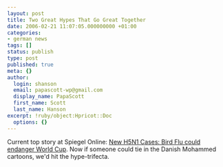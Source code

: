 ```yaml
---
layout: post
title: Two Great Hypes That Go Great Together
date: 2006-02-21 11:07:05.000000000 +01:00
categories:
- german news
tags: []
status: publish
type: post
published: true
meta: {}
author:
  login: shanson
  email: papascott-wp@gmail.com
  display_name: PapaScott
  first_name: Scott
  last_name: Hanson
excerpt: !ruby/object:Hpricot::Doc
  options: {}
---
```

<p>Current top story at Spiegel Online: <a href="http://www.spiegel.de/wissenschaft/mensch/0,1518,402182,00.html" title="Neue H5N1-F&auml;lle auf R&uuml;gen: Vogelgrippe k&ouml;nnte WM gef&auml;hrden - Wissenschaft - SPIEGEL ONLINE - Nachrichten">New H5N1 Cases: Bird Flu could endanger World Cup</a>. Now if someone could tie in the Danish Mohammed cartoons, we'd hit the hype-trifecta.</p>
